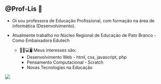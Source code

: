 
## @Prof-Lis 🌻 

- Oi sou professora de Educação Profissional, com formação na área de informática (Desenvolvimento).
 
- Atualmente trabalho no Núcleo Regional de Educação de Pato Branco - Como Embaixadora Edutech
  - 📖📲💻🖥️ Meus interesses são:
    - Desenvolvimento Web - html, css, javascript, php
    - Pensamento Computacional - Scratch
    - Novas Tecnologias na Educação
    


![](https://media.tenor.com/Eb0QPv1_s9MAAAAj/folchini-unlimited-folchini.gif)


